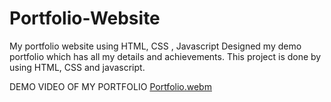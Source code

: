 # Portfolio-Website
My portfolio website using HTML, CSS , Javascript
Designed my demo portfolio which has all my details and achievements. This project is done by using HTML, CSS and javascript.

DEMO VIDEO OF MY PORTFOLIO
[Portfolio.webm](https://github.com/nandinirsharma/Portfolio-Website/assets/140345386/843a8c1f-3919-4ad2-b033-bf861d815860)
